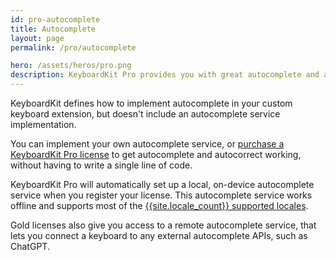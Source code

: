 ```yaml
---
id: pro-autocomplete
title: Autocomplete
layout: page
permalink: /pro/autocomplete

hero: /assets/heros/pro.png
description: KeyboardKit Pro provides you with great autocomplete and autocorrect 
---
```


KeyboardKit defines how to implement autocomplete in your custom keyboard extension, but doesn't include an autocomplete service implementation. 

You can implement your own autocomplete service, or [purchase a KeyboardKit Pro license](/pro) to get autocomplete and autocorrect working, without having to write a single line of code.

KeyboardKit Pro will automatically set up a local, on-device autocomplete service when you register your license. This autocomplete service works offline and supports most of the [{{site.locale_count}} supported locales](/locales).

Gold licenses also give you access to a remote autocomplete service, that lets you connect a keyboard to any external autocomplete APIs, such as ChatGPT.